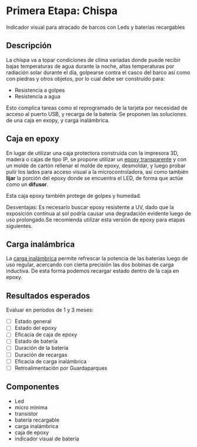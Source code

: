 # Primera Etapa: Chispa

Indicador visual para atracado de barcos con Leds y baterías recargables

## Descripción

La chispa va a topar condiciones de clima variadas donde puede recibir bajas temperaturas de agua durante la noche, altas temperaturas por radiación solar durante el día, golpearse contra el casco del barco así como con piedras y otros objetos, por lo cual debe ser construído para:

- Resistencia a golpes
- Resistencia a agua

Esto complica tareas como el reprogramado de la tarjeta por necesidad de acceso al puerto USB, y recarga de la batería. Se proponen las soluciones de una caja en exopy, y carga inalámbrica.

## Caja en epoxy

En lugar de utilizar una caja protectora construida con la impresora 3D, madera o cajas de tipo IP, se propone utilizar un [epoxy transparente](https://www.amazon.com/ArtResin-Epoxy-Resin-Respirator-Needed/dp/B01BX6893Y/) y con un molde de cartón rellenar el molde de epoxy, desmoldar, y luego probar pulir los lados para acceso visual a la microcontroladora, así como también **lijar** la porción del epoxy donde se encuentra el LED, de forma que actúe como un **difusor**.

Esta caja epoxy también protege de golpes y humedad.

Desventajas: Es necesario buscar epoxy resistente a UV, dado que la exposición contínua al sol podría causar una degradación evidente luego de uso prolongado.Se recomienda utilizar esta versión de epoxy para etapas siguientes.

## Carga inalámbrica

La [carga inalámbrica](https://www.crcibernetica.com/wireless-charging-module-5v-output/) permite refrescar la potencia de las baterías luego de uso regular, acercando con cierta precisión las dos bobinas de carga inductiva. De esta forma podemos recargar estado dentro de la caja en epoxy.

## Resultados esperados

Evaluar en períodos de 1 y 3 meses:

- [ ] Estado general
- [ ] Estado del epoxy
- [ ] Eficacia de caja de epoxy
- [ ] Estado de batería
- [ ] Duración de la batería
- [ ] Duración de recargas
- [ ] Eficacia de carga inalámbrica
- [ ] Retroalimentación por Guardaparques

## Componentes

- Led
- micro mínima
- transistor
- batería recargable
- carga inalámbrica
- caja de epoxy
- indicador visual de batería

